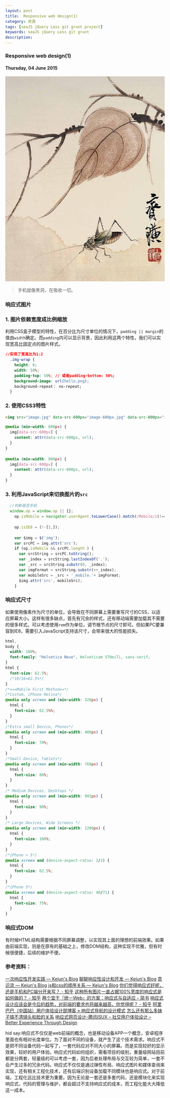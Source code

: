```yaml
---
layout: post
title:  Responsive web design(1)
category: 资源
tags: [seaJS jQuery Less git grunt project]
keywords: seaJS jQuery Less git grunt
description: 
---
```


### Responsive web design(1)

#### Thursday, 04 June 2015

![齐白石](/../../assets/img/resource/2015/qibaishi_10.jpg)

> 手机就像黑洞，在吸收一切。

### 响应式图片

### 1. 图片依赖宽度成比例缩放
利用CSS盒子模型的特性，在百分比为尺寸单位的情况下，`padding || margin`的值由`width`确定。而`padding`内可以显示背景，因此利用这两个特性，我们可以实现宽高比固定点的图片样式。

````css
//实现了宽高比为1:2
  .img-wrap {
    height: 0;
    width: 50%;
    padding-top: 50%; // 或者padding-bottom: 50%;
    background-image: url(hello.png);
    background-repeat： no-repeat;
  }
````

### 2. 使用CSS3特性

````html
<img src="image.jpg" data-src-600px="image-600px.jpg" data-src-800px="image-800px.jpg" alt="text">
````
````css
@media (min-width: 600px) {
  img[data-src-600px] {
    content: attr(data-src-600px, url);
  }
}

@media (min-width: 800px) {
  img[data-src-800px] {
    content: attr(data-src-800px, url);
  }
}

````

### 3. 利用JavaScript来切换图片的`src`

````javascript
  //判断是否手机
  window.op = window.op || {};
	op.isMobile = navigator.userAgent.toLowerCase().match(/Mobile/i)!==null;
	
	op.isIE8 = (!-[1,]);
	
	var $img = $('img');
	var srcPC = img.attr('src');
	if (op.isMobile && srcPC.length ) {
	  var srcString = srcPC.toString();
	  var _index = srcString.lastIndexOf('.');
	  var _src = srcString.substr(0, _index);
	  var imgFormat = srcString.substr(++_index);
	  var mobileSrc = _src + '_mobile.'+ imgFormat;
	  $img.attr('src', mobileSrc);
	}
````

### 响应式尺寸

如果使用像素作为尺寸的单位，会导致在不同屏幕上需要重写尺寸的CSS，以适应屏幕大小。这样有很多缺点，首先有冗余的样式，还有移动端需要加载其不需要的很多样式。可以考虑使用`rem`作为单位，调节根节点的尺寸即可。但如果PC要兼容到IE8，需要引入JavaScript支持该尺寸，会带来很大的性能损失。


````css
html,
body {
  width: 100%;
  font-family: "Helvetica Neue", Helveticam STHeiTi, sans-serif;
}
html {
  font-size: 62.5%;
  /*10/16=62.5%*/
}
/*===Mobile First Method==*/
/*Custom, iPhone Retina*/
@media only screen and (min-width: 320px) {
  html {
    font-size: 62.5%%;
  }
}
/*Extra small Device, Phones*/
@media only screen and (min-width: 480px) {
  html {
    font-size: 70%;
  }
}
/*Small Device, Tablets*/
@media only screen and (min-width: 768px) {
  html {
    font-size: 80%;
  }
}
/* Medium Devices, Desktops */
@media only screen and (min-width: 992px) {
  html {
    font-size: 90%;
  }
}
/* Large Devices, Wide Screens */
@media only screen and (min-width: 1200px) {
  html {
    font-size: 100%;
  }
}
/*iPhone < 5*/
@media screen and (device-aspect-ratio: 2/3) {
  html {
    font-size: 62.5%;
  }
}
/*iPhone 5*/
@media screen and (device-aspect-ratio: 40/71) {
  html {
    font-size: 75%;
  }
}

````


### 响应式DOM
有时候HTML结构需要根据不同屏幕调整，以实现其上面的理想的前端效果。如果由前端实现，则是在原有的基础之上，修改DOM结构，这种实现不优雅，但有时候很便捷，后续的维护不便。



### 参考资料：
[一次响应性开发实践 — Kejun's Blog](http://hikejun.com/blog/2012/08/30/%E4%B8%80%E6%AC%A1%E5%93%8D%E5%BA%94%E6%80%A7%E5%BC%80%E5%8F%91%E5%AE%9E%E8%B7%B5/)
[聊聊响应性设计和开发 — Kejun's Blog](http://hikejun.com/blog/2011/06/24/%E8%81%8A%E8%81%8A%E5%93%8D%E5%BA%94%E6%80%A7%E8%AE%BE%E8%AE%A1%E5%92%8C%E5%BC%80%E5%8F%91/)
[意识流 — Kejun's Blog](http://hikejun.com/blog/2012/07/23/%e6%84%8f%e8%af%86%e6%b5%81/)
[js和css的顺序关系 — Kejun's Blog](http://hikejun.com/blog/2012/02/02/js%e5%92%8ccss%e7%9a%84%e9%a1%ba%e5%ba%8f%e5%85%b3%e7%b3%bb/)
[你们觉得响应式好呢，还是手机和PC端分开来写？ - 知乎](http://www.zhihu.com/question/25836425)
[这种所有图片一直占据100%宽度的响应式是如何做的？ - 知乎](http://www.zhihu.com/question/20978898)
[两个宜于『统一Web』的方案：响应式与自适应 - 简书](http://www.jianshu.com/p/SkfFzt#)
[响应式设计应该会是今后的趋势，对前端的要求也将越来越高，你觉得呢？ - 知乎](http://www.zhihu.com/question/20155191)
[阿里巴巴（中国站）用户体验设计部博客 » 响应式导航的设计模式](http://www.aliued.cn/2015/01/05/%E5%93%8D%E5%BA%94%E5%BC%8F%E5%AF%BC%E8%88%AA%E7%9A%84%E8%AE%BE%E8%AE%A1%E6%A8%A1%E5%BC%8F.html#nav)
[怎么还有那么多妹子搞不清镜头和脸的关系](http://www.douban.com/group/topic/75945912/)
[响应式网页设计-腾讯ISUX – 社交用户体验设计 – Better Experience Through Design](http://isux.tencent.com/responsive-web-design.html)

hid say:响应式不仅仅是web前端的概念，也是移动设备APP一个概念，安卓程序里面也有相对长度单位。为了面对不同的设备，就产生了这个技术需求。响应式不是把不同设备代码一起写了，一套代码应对不同大小的屏幕。而是实现较好的显示效果，较好的用户体验。响应式代码如何组织，需看项目的级别，重量级网站目前都是分两套，轻量级的可以考虑一套，因为后者处理布局与交互较为简单，一套不会产生过多的冗余代码。响应式不仅仅是通过弹性布局、响应式图片和媒体查询来实现，还有相关工程化技术，还有后端识别设备加载不同模块也是响应式。对于前端，工程化远比技术更为重要。因为无论是一套还是多套代码，还是模块化来实现响应式，代码的管理与维护，都会超过不支持响应式的成本，而工程化能大大降低这一成本。
